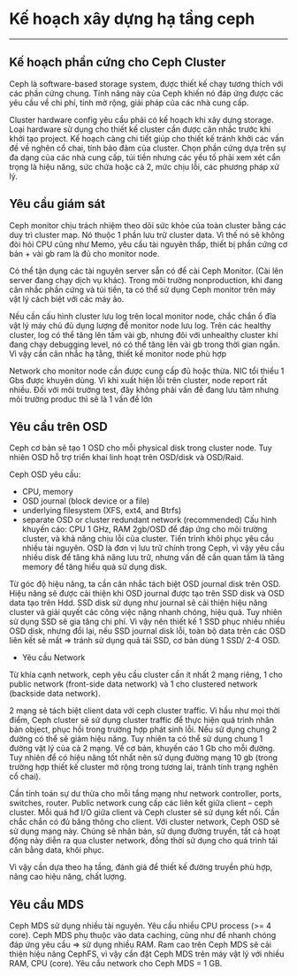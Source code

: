 # Kế hoạch xây dựng hạ tầng ceph
---
## Kế hoạch phần cứng cho Ceph Cluster
Ceph là software-based storage system, được thiết kế chạy tương thích với các phần cứng chung. Tính năng này của Ceph khiến nó đáp ứng được các yêu cầu về chi phí, tính mở rộng, giải pháp của các nhà cung cấp.

Cluster hardware config yêu cầu phải có kế hoạch khi xây dựng storage. Loại hardware sử dụng cho thiết kế cluster cần được cân nhắc trước khi khởi tạo project. Kế hoạch càng chi tiết giúp cho thiết kế tránh khởi các vấn đề về nghẽn cổ chai, tính bảo đảm của cluster. Chọn phần cứng dựa trên sự đa dạng của các nhà cung cấp, túi tiền nhưng các yếu tố phải xem xét cẩn trọng là hiệu năng, sức chứa hoặc cả 2, mức chịu lỗi, các phương pháp xử lý.

## Yêu cầu giám sát
Ceph monitor chịu trách nhiệm theo dõi sức khỏe của toàn cluster bằng các duy trì cluster map. Nó thuộc 1 phần lưu trữ cluster data. Vì thế nó sẽ không đòi hỏi CPU cũng như Memo, yêu cầu tài nguyên thấp, thiết bị phần cứng cơ bản + vài gb ram là đủ cho monitor node.

Có thể tận dụng các tài nguyên server sẵn có để cài Ceph Monitor. (Cài lên server đang chạy dịch vụ khác). Trong môi trường nonproduction, khi đang cân nhắc phần cứng và túi tiền, ta có thể sử dụng Ceph monitor trên máy vật lý cách biệt với các máy ảo.

Nếu cần cấu hình cluster lưu log trên local monitor node, chắc chắn ổ đĩa vật lý máy chủ đủ dụng lượng để monitor node lưu log. Trên các healthy cluster, log có thể tăng lên tầm vài gb, nhưng đôi với unhealthy cluster khi đang chạy debugging level, nó có thể tăng lên vài gb trong thời gian  ngắn. Vì vậy cần cân nhắc hạ tằng, thiết kế monitor node phù hợp

Network cho monitor node cần được cung cấp đủ hoặc thừa. NIC tổi thiểu 1 Gbs được khuyên dùng. Vì khi xuất hiện lỗi trên cluster, node report rất nhiều. Đối với môi trường test, đây không phải vấn đề đang lưu tâm nhưng môi trường produc thì sẽ là 1 vấn đề lớn

## Yêu cầu trên OSD
Ceph cơ bản sẽ tạo 1 OSD cho mỗi physical disk trong cluster node. Tuy nhiên OSD hỗ trợ triển khai linh hoạt trên OSD/disk và OSD/Raid.

Ceph OSD yêu cầu:
+ CPU, memory
+ OSD journal (block device or a file)
+ underlying filesystem (XFS, ext4, and Btrfs)
+ separate OSD or cluster redundant network (recommended)
Cấu hình khuyến cáo: CPU 1 GHz, RAM 2gb/OSD để đáp ứng cho môi trường cluster, và khả năng chịu lỗi của cluster. Tiến trình khôi phục yêu cầu nhiều tài nguyên.
OSD là đơn vị lưu trữ chính trong Ceph, vì vậy yêu cầu nhiều disk để tăng khả năng lưu trữ, nhưng vấn đề cần quan tầm là tăng memory để tăng hiểu quả sử dụng disk.

Từ góc độ hiệu năng, ta cần cân nhắc tách biệt OSD journal disk trên OSD. Hiệu năng sẽ được cải thiện khi OSD journal được tạo trên SSD disk và OSD data tạo trên Hdd. SSD disk sử dụng như journal sẽ cải thiện hiệu năng cluster và giải quyết các công việc nặng nhanh chóng, hiệu quả. Tuy nhiên sử dụng SSD sẽ gia tăng chi phí. Vì vậy nên thiết kế 1 SSD phục nhiều nhiều OSD disk, nhưng đổi lại, nếu SSD journal disk lỗi, toàn bộ data trên các OSD liên kết sẽ mất => tránh sử dụng quả tải SSD, cơ bản dùng 1 SSD/ 2-4 OSD.

+ Yêu cầu Network

Từ khía cạnh network, ceph yêu cầu cluster cần ít nhất 2 mạng riêng, 1 cho public network (front-side data network) và 1 cho clustered network (backside data network).

2 mạng sẽ tách biệt client data với ceph cluster traffic. Vì hầu như mọi thời điểm, Ceph cluster sẽ sử dụng cluster traffic để thực hiện quá trình nhân bản object, phục hồi trong trường hợp phát sinh lỗi. Nếu sử dụng chung 2 đường có thể sẽ giảm hiệu năng. Tuy nhiên ta có thể sử dụng chung 1 đường vật lý của cả 2 mạng. Về cơ bản, khuyến cáo 1 Gb cho mỗi đường. Tuy nhiên để có hiệu năng tốt nhất  nên sử dụng đường mạng 10 gb (trong trường hợp thiết kế cluster mở rộng trong tương lai, tránh tính trạng nghẽn cổ chai).

Cần tính toán sự dư thừa cho mỗi tầng mạng như network controller, ports, switches, router. Public network cung cấp các liên kết giữa client – ceph cluster. Mỗi quá hđ I/O giữa client và Ceph cluster sẽ sử dụng kết nối. Cần chắc chắn có đủ băng thông cho client. Với cluster network, Ceph OSD sẽ sử dụng mạng này. Chúng sẽ nhân bản, sử dụng đường truyền, tất cả hoạt động này diễn ra qua cluster network, đồng thời sử dụng cho quá trình tái cân bằng data, khôi phục.

Vì vậy cần dựa theo hạ tầng, đánh giá để thiết kế đường truyền phù hợp, nâng cao hiệu năng, chất lượng.

## Yêu cầu MDS

Ceph MDS sử dụng  nhiều tài nguyên. Yêu cầu nhiều CPU process (>= 4 core). Ceph MDS phụ thuộc vào data caching, cũng như để nhanh chóng đáp ứng yêu cầu => sử dụng nhiều RAM. Ram cao trên Ceph MDS sẽ cải thiện hiệu năng CephFS,  vì vậy cần đặt Ceph MDS trên máy vật lý với nhiều RAM, CPU (core). Yêu cầu network cho Ceph MDS = 1 GB.
